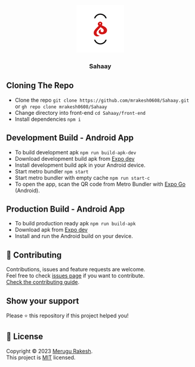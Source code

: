 <div id="top" align="center">
  <img src="front-end/assets/icon.png" alt="app-logo"/>
  <h3>Sahaay</h3>
</div>

## Cloning The Repo
- Clone the repo `git clone https://github.com/mrakesh0608/Sahaay.git` or `gh repo clone mrakesh0608/Sahaay`
- Change directory into front-end `cd Sahaay/front-end`
- Install dependencies `npm i`

## Development Build - Android App
- To build development apk `npm run build-apk-dev`
- Download development build apk from [Expo dev](https://expo.dev/)
- Install development build apk in your Android device.
- Start metro bundler `npm start`
- Start metro bundler with empty cache `npm run start-c`
- To open the app, scan the QR code from Metro Bundler with [Expo Go](https://play.google.com/store/apps/details?id=host.exp.exponent) (Android).

## Production Build - Android App
- To build production ready apk `npm run build-apk`
- Download apk from [Expo dev](https://expo.dev/)
- Install and run the Android build on your device.

## 🤝 Contributing 

Contributions, issues and feature requests are welcome.<br />
Feel free to check [issues page](https://github.com/mrakesh0608/Sahaay/issues) if you want to contribute.<br />
[Check the contributing guide](./CONTRIBUTING.md).<br />

## Show your support

Please ⭐️ this repository if this project helped you!

## 📝 License

Copyright © 2023 [Merugu Rakesh](https://github.com/mrakesh0608).<br />
This project is [MIT](./LICENSE.md) licensed.
